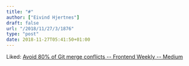```yaml
---
title: "#"
author: ["Eivind Hjertnes"]
draft: false
url: "/2018/11/27/3/1876"
type: "post"
date: 2018-11-27T05:41:50+01:00
---
```


Liked:
[Avoid
80% of Git merge conflicts -- Frontend Weekly -- Medium](https://medium.com/front-end-hacking/avoid-80-of-merge-conflicts-with-git-rebase-b5d755a082a6)
